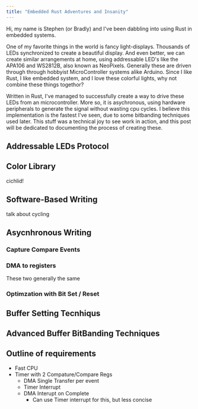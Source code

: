 ```yaml
---
title: "Embedded Rust Adventures and Insanity"
---
```


Hi, my name is Stephen (or Bradly) and I've been dabbling into using Rust in 
embedded systems. 

One of my favorite things in the world is fancy light-displays. Thousands of LEDs 
synchronized to create a beautiful display. And even better, we can create similar
arrangements at home, using addressable LED's like the APA106 and WS2812B, also known as
NeoPixels. Generally these are driven through through hobbyist MicroController systems
alike Arduino. Since I like Rust, I like embedded system, and I love these colorful
lights, why not combine these things togethor? 

Written in Rust, I've managed to successfully create a way to drive these LEDs from an
microcontroller. More so, it is asychronous, using hardware peripherals to generate
the signal without wasting cpu cycles. I believe this implementation is the fastest 
I've seen, due to some bitbanding techniques used later. This stuff was a technical
joy to see work in action, and this post will be dedicated to documenting the process
of creating these.



## Addressable LEDs Protocol



## Color Library

cichlid!

## Software-Based Writing

talk about cycling

## Asycnhronous Writing

### Capture Compare Events

### DMA to registers

These two generally the same

### Optimzation with Bit Set / Reset

## Buffer Setting Tecnhiqus

## Advanced Buffer BitBanding Techniques

## Outline of requirements

- Fast CPU
- Timer with 2 Compature/Compare Regs
    - DMA Single Transfer per event
    - Timer Interrupt
    - DMA Interupt on Complete
        - Can use Timer interrupt for this, but less concise
